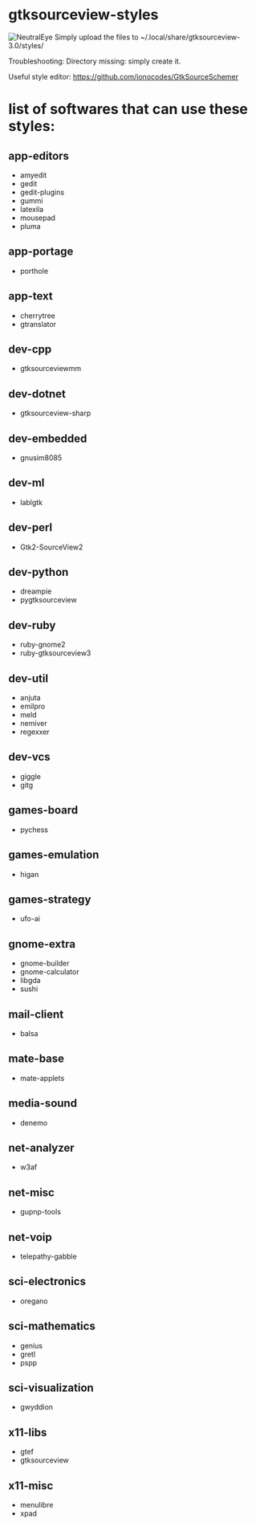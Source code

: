 # gtksourceview-styles

![NeutralEye](https://raw.githubusercontent.com/krizoek/gtksourceview-styles/master/neutraleyegtk.png)
Simply upload the files to ~/.local/share/gtksourceview-3.0/styles/

Troubleshooting:
Directory missing: simply create it.

Useful style editor: https://github.com/jonocodes/GtkSourceSchemer


# **list of softwares that can use these styles:**
## app-editors
* amyedit
* gedit
* gedit-plugins
* gummi
* latexila
* mousepad
* pluma
## app-portage
* porthole
## app-text
* cherrytree
* gtranslator
## dev-cpp
* gtksourceviewmm
## dev-dotnet
* gtksourceview-sharp
## dev-embedded
* gnusim8085
## dev-ml
* lablgtk
## dev-perl
* Gtk2-SourceView2
## dev-python
* dreampie
* pygtksourceview
## dev-ruby
* ruby-gnome2
* ruby-gtksourceview3
## dev-util
* anjuta
* emilpro
* meld
* nemiver
* regexxer
## dev-vcs
* giggle
* gitg
## games-board
* pychess
## games-emulation
* higan
## games-strategy
* ufo-ai
## gnome-extra
* gnome-builder
* gnome-calculator
* libgda
* sushi
## mail-client
* balsa
## mate-base
* mate-applets
## media-sound
* denemo
## net-analyzer
* w3af
## net-misc
* gupnp-tools
## net-voip
* telepathy-gabble
## sci-electronics
* oregano
## sci-mathematics
* genius
* gretl
* pspp
## sci-visualization
* gwyddion
## x11-libs
* gtef
* gtksourceview
## x11-misc
* menulibre
* xpad


